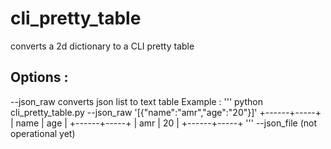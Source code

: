 # cli_pretty_table
 converts a 2d dictionary to a CLI pretty table 
## Options : 
--json_raw converts json list to text table 
    Example : 
    '''
        python cli_pretty_table.py --json_raw '[{"name":"amr","age":"20"}]'
        +------+-----+
        | name | age |
        +------+-----+
        | amr  | 20  |
        +------+-----+
    '''
--json_file (not operational yet)
